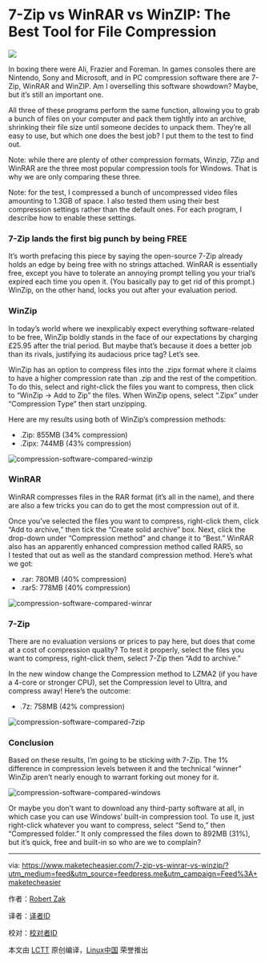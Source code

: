 7-Zip vs WinRAR vs WinZIP: The Best Tool for File Compression
==================

![](https://maketecheasier-2d0f.kxcdn.com/assets/uploads/2016/10/best-file-compression.jpg)

In boxing there were Ali, Frazier and Foreman. In games consoles there are Nintendo, Sony and Microsoft, and in PC compression software there are 7-Zip, WinRAR and WinZIP. Am I overselling this software showdown? Maybe, but it’s still an important one.

All three of these programs perform the same function, allowing you to grab a bunch of files on your computer and pack them tightly into an archive, shrinking their file size until someone decides to unpack them. They’re all easy to use, but which one does the best job? I put them to the test to find out.

Note: while there are plenty of other compression formats, Winzip, 7Zip and WinRAR are the three most popular compression tools for Windows. That is why we are only comparing these three.

Note: for the test, I compressed a bunch of uncompressed video files amounting to 1.3GB of space. I also tested them using their best compression settings rather than the default ones. For each program, I describe how to enable these settings.

### 7-Zip lands the first big punch by being FREE

It’s worth prefacing this piece by saying the open-source 7-Zip already holds an edge by being free with no strings attached. WinRAR is essentially free, except you have to tolerate an annoying prompt telling you your trial’s expired each time you open it. (You basically pay to get rid of this prompt.) WinZip, on the other hand, locks you out after your evaluation period.

### WinZip

In today’s world where we inexplicably expect everything software-related to be free, WinZip boldly stands in the face of our expectations by charging £25.95 after the trial period. But maybe that’s because it does a better job than its rivals, justifying its audacious price tag? Let’s see.

WinZip has an option to compress files into the .zipx format where it claims to have a higher compression rate than .zip and the rest of the competition. To do this, select and right-click the files you want to compress, then click to “WinZip -> Add to Zip” the files. When WinZip opens, select “.Zipx” under “Compression Type” then start unzipping.

Here are my results using both of WinZip’s compression methods:

*   .Zip: 855MB (34% compression)
*   .Zipx: 744MB (43% compression)

![compression-software-compared-winzip](https://maketecheasier-2d0f.kxcdn.com/assets/uploads/2016/10/compression-software-compared-winzip.png)

### WinRAR

WinRAR compresses files in the RAR format (it’s all in the name), and there are also a few tricks you can do to get the most compression out of it.

Once you’ve selected the files you want to compress, right-click them, click “Add to archive,” then tick the “Create solid archive” box. Next, click the drop-down under “Compression method” and change it to “Best.” WinRAR also has an apparently enhanced compression method called RAR5, so I tested that out as well as the standard compression method. Here’s what we got:

*   .rar: 780MB (40% compression)
*   .rar5: 778MB (40% compression)

![compression-software-compared-winrar](https://maketecheasier-2d0f.kxcdn.com/assets/uploads/2016/10/compression-software-compared-winrar.png)

### 7-Zip

There are no evaluation versions or prices to pay here, but does that come at a cost of compression quality? To test it properly, select the files you want to compress, right-click them, select 7-Zip then “Add to archive.”

In the new window change the Compression method to LZMA2 (if you have a 4-core or stronger CPU), set the Compression level to Ultra, and compress away! Here’s the outcome:

*   .7z: 758MB (42% compression)

![compression-software-compared-7zip](https://maketecheasier-2d0f.kxcdn.com/assets/uploads/2016/10/compression-software-compared-7zip.png)

### Conclusion

Based on these results, I’m going to be sticking with 7-Zip. The 1% difference in compression levels between it and the technical “winner” WinZip aren’t nearly enough to warrant forking out money for it.

![compression-software-compared-windows](https://maketecheasier-2d0f.kxcdn.com/assets/uploads/2016/10/compression-software-compared-windows.png)

Or maybe you don’t want to download any third-party software at all, in which case you can use Windows’ built-in compression tool. To use it, just right-click whatever you want to compress, select “Send to,” then “Compressed folder.” It only compressed the files down to 892MB (31%), but it’s quick, free and built-in so who are we to complain?

--------------------------------------------------------------------------------

via: https://www.maketecheasier.com/7-zip-vs-winrar-vs-winzip/?utm_medium=feed&utm_source=feedpress.me&utm_campaign=Feed%3A+maketecheasier

作者：[Robert Zak][a]

译者：[译者ID](https://github.com/译者ID)

校对：[校对者ID](https://github.com/校对者ID)

本文由 [LCTT](https://github.com/LCTT/TranslateProject) 原创编译，[Linux中国](https://linux.cn/) 荣誉推出

[a]: https://www.maketecheasier.com/author/robzak/
